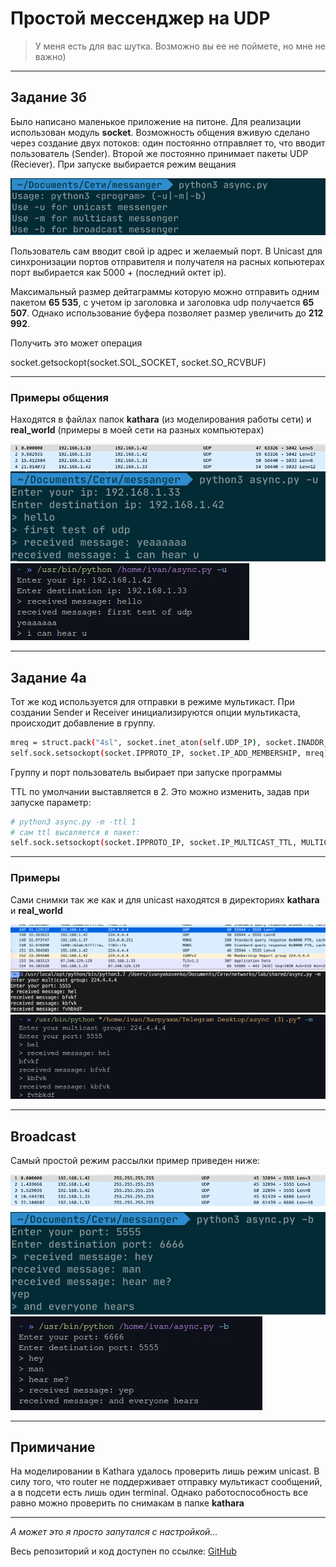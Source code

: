 # Простой мессенджер на UDP
<blockquote>У меня есть для вас шутка. Возможно вы ее не поймете, но мне не важно)</blockquote>

---

## Задание 3б

Было написано маленькое приложение на питоне. Для реализации использован модуль **socket**.
Возможность общения вживую сделано через создание двух потоков: один постоянно отправляет то, что вводит пользователь (Sender). Второй же постоянно принимает пакеты UDP (Reciever). При запуске выбирается режим вещания

![](pictures/main.png)

Пользователь сам вводит свой ip адрес и желаемый порт. В Unicast для синхронизации портов отправителя и получателя на расных копьютерах порт выбирается как 5000 + (последний октет ip). 

Максимальный размер дейтаграммы которую можно отправить одним пакетом **65 535**, с учетом ip заголовка и заголовка udp получается **65 507**.  Однако использование буфера позволяет размер увеличить до **212 992**.

Получить это может операция

socket.getsockopt(socket.SOL_SOCKET, socket.SO_RCVBUF)

---

### Примеры общения
Находятся в файлах папок **kathara** (из моделирования работы сети) и **real_world** (примеры в моей сети на разных компьютерах)

![](pictures/unicast_pcap.png)
![](pictures/unicast_mac.png)
![](pictures/unicast_acer.png)

---

## Задание 4а
Тот же код используется для отправки в режиме мультикаст. При создании Sender и Receiver инициализируются опции мультикаста, происходит добавление в группу.

```bash
mreq = struct.pack("4sl", socket.inet_aton(self.UDP_IP), socket.INADDR_ANY)
self.sock.setsockopt(socket.IPPROTO_IP, socket.IP_ADD_MEMBERSHIP, mreq)
```

Группу и порт пользователь выбирает при запуске программы


TTL по умолчании выставляется в 2. Это можно изменить, задав при запуске параметр:

```bash
# python3 async.py -m -ttl 1
# сам ttl высвляется в пакет:
self.sock.setsockopt(socket.IPPROTO_IP, socket.IP_MULTICAST_TTL, MULTICAST_TTL)
```
---

### Примеры

Сами снимки так же как и для unicast находятся в директориях **kathara** и **real_world**

![](pictures/multicast_pcap.png)
![](pictures/multicast_mac.png)
![](pictures/multicast_acer.png)

---

## Broadcast
Самый простой режим рассылки пример приведен ниже:

![](pictures/broadcast_pcap.png)
![](pictures/broadcast_mac.png)
![](pictures/broadcast_acer.png)

---

## Примичание

На моделировании в Kathara удалось проверить лишь режим unicast. В силу того, что router не поддерживает отправку мультикаст сообщений, а в подсети есть лишь один terminal. Однако работоспособность все равно можно проверить по снимакам в папке **kathara**

---

*А может это я просто запутался с настройкой...*

Весь репозиторий и код доступен по ссылке: [GitHub](https://github.com/meyakovenkoj/udp_messenger)